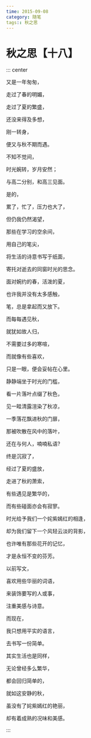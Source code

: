 ```yaml
---
time: 2015-09-08
category: 随笔
tags:: 秋之思
---
```


# 秋之思【十八】

::: center

又是一年匆匆，

走过了春的明媚，

走过了夏的繁盛，

还没来得及多想，

刚一转身，

便又与秋不期而遇。

不知不觉间，

时光婉转，岁月安然；

与高二分别，和高三见面。

是的，

累了，忙了，压力也大了，

但仍我仍然渴望，

那些在学习的空余间，

用自己的笔尖，

将生活的诗意书写于纸面，

寄托对逝去的同窗时光的思念。

面对婉约的春，活泼的夏，

也许我并没有太多感触，

笔，总是拿起而又放下。

而每每遇见秋，

就犹如故人归，

不需要过多的寒喧，

而就像有些喜欢，

只是一眼，便会妥帖在心里。

静静端坐于时光的门槛，

看一片落叶点缀了秋色，

见一畦清露渲染了秋凉，

一季落花飘进秋的门扉，

那被吹散在风中的落叶，

还在与何人，喃喃私语?

终是沉寂了，

经过了夏的盛放，

走进了秋的萧索，

有些遇见是繁华的，

而有些碰面亦会有寂寥。

时光给予我们一个姹紫嫣红的相逢，

却为我们留下一个风轻云淡的背影，

也许唯有那些花开的记忆，

才是永恒不变的芬芳。

以前写文，

喜欢用些华丽的词语，

来装饰要写的人或事，

注重美感与诗意。

而现在，

我只想用平实的语言，

去书写一份简单。

其实生活也是同样，

无论曾经多么繁华，

都会回归简单的，

就如这安静的秋，

虽没有了姹紫嫣红的艳丽，

却有着成熟的况味和美感。

:::
